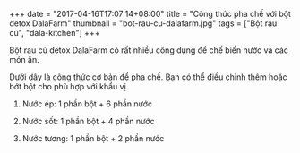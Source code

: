 +++
date = "2017-04-16T17:07:14+08:00"
title = "Công thức pha chế với bột detox DalaFarm"
thumbnail = "bot-rau-cu-dalafarm.jpg"
tags = ["Bột rau củ", "dala-kitchen"]
+++

Bột rau củ detox DalaFarm có rất nhiều công dụng để chế biến nước và các món ăn. 

Dưới dây là công thức cơ bản để pha chế. Bạn có thể điều chỉnh thêm hoặc bớt bột cho phù hợp với khẩu vị.


1. Nước ép: 1 phần bột + 6 phần nước

2. Nước sốt: 1 phần bột + 4 phần nước

3. Nước tương: 1 phần bột + 2 phần nước
